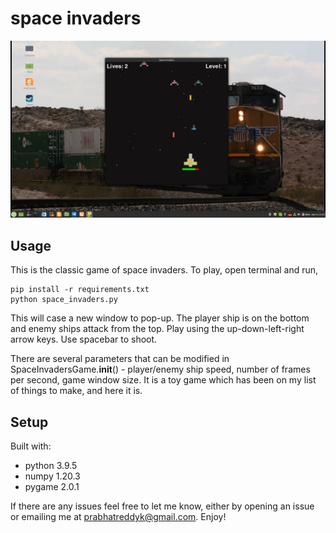 # space invaders

![game play](space_invaders.jpg)

## Usage

This is the classic game of space invaders. To play, open terminal and run, 

```
pip install -r requirements.txt
python space_invaders.py
```

This will case a new window to pop-up. The player ship is on the bottom and enemy ships attack from the top. Play using the up-down-left-right arrow keys. Use spacebar to shoot.

There are several parameters that can be modified in SpaceInvadersGame.__init__() - player/enemy ship speed, number of frames per second, game window size. It is a toy game which has been on my list of things to make, and here it is. 

## Setup
Built with:
* python 3.9.5
* numpy 1.20.3
* pygame 2.0.1

If there are any issues feel free to let me know, either by opening an issue or emailing me at prabhatreddyk@gmail.com. Enjoy!